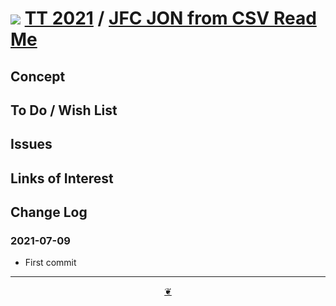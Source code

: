 # [![](https://pushme-pullyou.github.io/tootoo-2021/lib/assets/icons/mark-github.svg )](https://github.com/pushme-pullyou/tootoo-2021/ "Source code on GitHub" ) [TT 2021]( https://pushme-pullyou.github.io/tootoo-2021/ "Home page" ) / [JFC JON from CSV Read Me]( https://github.com/pushme-pullyou/tootoo-2021/tree/main/lib/utils/jfc-json-from-csv#README.md)


<!--@@@
<div class=iframe-resize ><iframe src=https://pushme-pullyou.github.io/tootoo-2021/lib/utils/jfc-json-from-csv/ height=100% width=100% ></iframe></div>
_JFC JON from CSV in a resizable window. One finger to rotate. Two to zoom._


### Full Screen: [JFC JSON from CSV]( https://pushme-pullyou.github.io/tootoo-2021/lib/utils/jfc-json-from-csv/ )
@@@-->


## Concept


## To Do / Wish List


## Issues


## Links of Interest


## Change Log


### 2021-07-09

* First commit


***

<center title="Hello! Click me to go up to the top" ><a class=aDingbat href=javascript:window.scrollTo(0,0);> ❦ </a></center>
